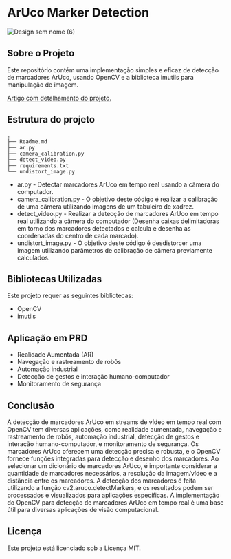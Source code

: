 # ArUco Marker Detection
![Design sem nome (6)](https://github.com/JonysArcanjo/ArUco_Marker_Detection/assets/48812740/27303272-dba7-4edd-b9ae-4025c3f149c6)

## Sobre o Projeto

Este repositório contém uma implementação simples e eficaz de detecção de marcadores ArUco, usando OpenCV e a biblioteca imutils para manipulação de imagem.


[Artigo com detalhamento do projeto.]()


## Estrutura do projeto
```
.
├── Readme.md
├── ar.py
├── camera_calibration.py
├── detect_video.py
├── requirements.txt
└── undistort_image.py
```

- ar.py - Detectar marcadores ArUco em tempo real usando a câmera do computador.
- camera_calibration.py - O objetivo deste código é realizar a calibração de uma câmera utilizando imagens de um tabuleiro de xadrez.
- detect_video.py - Realizar a detecção de marcadores ArUco em tempo real utilizando a câmera do computador (Desenha caixas delimitadoras em torno dos marcadores detectados e calcula e desenha as coordenadas do centro de cada marcado).
- undistort_image.py - O objetivo deste código é desdistorcer uma imagem utilizando parâmetros de calibração de câmera previamente calculados.


## Bibliotecas Utilizadas
Este projeto requer as seguintes bibliotecas:

- OpenCV
- imutils

## Aplicação em PRD
- Realidade Aumentada (AR)
- Navegação e rastreamento de robôs
- Automação industrial
- Detecção de gestos e interação humano-computador
- Monitoramento de segurança


## Conclusão
A detecção de marcadores ArUco em streams de vídeo em tempo real com OpenCV tem diversas aplicações, como realidade aumentada, navegação e rastreamento de robôs, automação industrial, detecção de gestos e interação humano-computador, e monitoramento de segurança. Os marcadores ArUco oferecem uma detecção precisa e robusta, e o OpenCV fornece funções integradas para detecção e desenho dos marcadores. Ao selecionar um dicionário de marcadores ArUco, é importante considerar a quantidade de marcadores necessários, a resolução da imagem/vídeo e a distância entre os marcadores. A detecção dos marcadores é feita utilizando a função cv2.aruco.detectMarkers, e os resultados podem ser processados e visualizados para aplicações específicas. A implementação do OpenCV para detecção de marcadores ArUco em tempo real é uma base útil para diversas aplicações de visão computacional.

## Licença

Este projeto está licenciado sob a Licença MIT.
